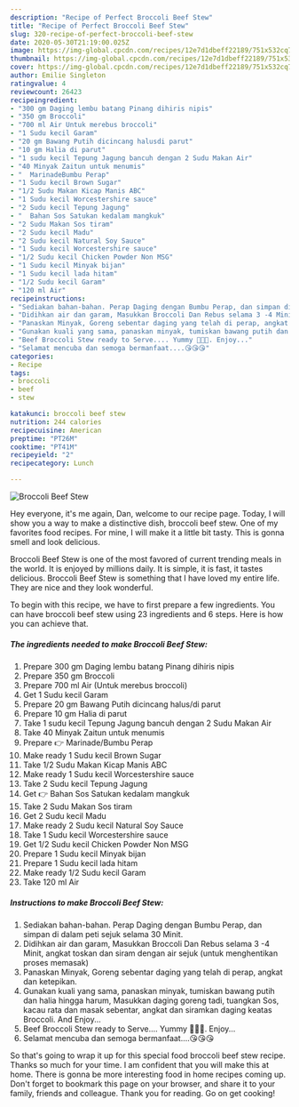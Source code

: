 ```yaml
---
description: "Recipe of Perfect Broccoli Beef Stew"
title: "Recipe of Perfect Broccoli Beef Stew"
slug: 320-recipe-of-perfect-broccoli-beef-stew
date: 2020-05-30T21:19:00.025Z
image: https://img-global.cpcdn.com/recipes/12e7d1dbeff22189/751x532cq70/broccoli-beef-stew-resipi-foto-utama.jpg
thumbnail: https://img-global.cpcdn.com/recipes/12e7d1dbeff22189/751x532cq70/broccoli-beef-stew-resipi-foto-utama.jpg
cover: https://img-global.cpcdn.com/recipes/12e7d1dbeff22189/751x532cq70/broccoli-beef-stew-resipi-foto-utama.jpg
author: Emilie Singleton
ratingvalue: 4
reviewcount: 26423
recipeingredient:
- "300 gm Daging lembu batang Pinang dihiris nipis"
- "350 gm Broccoli"
- "700 ml Air Untuk merebus broccoli"
- "1 Sudu kecil Garam"
- "20 gm Bawang Putih dicincang halusdi parut"
- "10 gm Halia di parut"
- "1 sudu kecil Tepung Jagung bancuh dengan 2 Sudu Makan Air"
- "40 Minyak Zaitun untuk menumis"
- "  MarinadeBumbu Perap"
- "1 Sudu kecil Brown Sugar"
- "1/2 Sudu Makan Kicap Manis ABC"
- "1 Sudu kecil Worcestershire sauce"
- "2 Sudu kecil Tepung Jagung"
- "  Bahan Sos Satukan kedalam mangkuk"
- "2 Sudu Makan Sos tiram"
- "2 Sudu kecil Madu"
- "2 Sudu kecil Natural Soy Sauce"
- "1 Sudu kecil Worcestershire sauce"
- "1/2 Sudu kecil Chicken Powder Non MSG"
- "1 Sudu kecil Minyak bijan"
- "1 Sudu kecil lada hitam"
- "1/2 Sudu kecil Garam"
- "120 ml Air"
recipeinstructions:
- "Sediakan bahan-bahan. Perap Daging dengan Bumbu Perap, dan simpan di dalam peti sejuk selama 30 Minit."
- "Didihkan air dan garam, Masukkan Broccoli Dan Rebus selama 3 -4 Minit, angkat toskan dan siram dengan air sejuk (untuk menghentikan proses memasak)"
- "Panaskan Minyak, Goreng sebentar daging yang telah di perap, angkat dan ketepikan."
- "Gunakan kuali yang sama, panaskan minyak, tumiskan bawang putih dan halia hingga harum, Masukkan daging goreng tadi, tuangkan Sos, kacau rata dan masak sebentar, angkat dan siramkan daging keatas Broccoli. And Enjoy..."
- "Beef Broccoli Stew ready to Serve.... Yummy 🤤🤤🤤. Enjoy..."
- "Selamat mencuba dan semoga bermanfaat....😘😘😘"
categories:
- Recipe
tags:
- broccoli
- beef
- stew

katakunci: broccoli beef stew 
nutrition: 244 calories
recipecuisine: American
preptime: "PT26M"
cooktime: "PT41M"
recipeyield: "2"
recipecategory: Lunch

---
```



![Broccoli Beef Stew](https://img-global.cpcdn.com/recipes/12e7d1dbeff22189/751x532cq70/broccoli-beef-stew-resipi-foto-utama.jpg)

Hey everyone, it's me again, Dan, welcome to our recipe page. Today, I will show you a way to make a distinctive dish, broccoli beef stew. One of my favorites food recipes. For mine, I will make it a little bit tasty. This is gonna smell and look delicious.

Broccoli Beef Stew is one of the most favored of current trending meals in the world. It is enjoyed by millions daily. It is simple, it is fast, it tastes delicious. Broccoli Beef Stew is something that I have loved my entire life. They are nice and they look wonderful.




To begin with this recipe, we have to first prepare a few ingredients. You can have broccoli beef stew using 23 ingredients and 6 steps. Here is how you can achieve that.

<!--inarticleads1-->

##### The ingredients needed to make Broccoli Beef Stew:

1. Prepare 300 gm Daging lembu batang Pinang dihiris nipis
1. Prepare 350 gm Broccoli
1. Prepare 700 ml Air (Untuk merebus broccoli)
1. Get 1 Sudu kecil Garam
1. Prepare 20 gm Bawang Putih dicincang halus/di parut
1. Prepare 10 gm Halia di parut
1. Take 1 sudu kecil Tepung Jagung bancuh dengan 2 Sudu Makan Air
1. Take 40 Minyak Zaitun untuk menumis
1. Prepare  👉 Marinade/Bumbu Perap
1. Make ready 1 Sudu kecil Brown Sugar
1. Take 1/2 Sudu Makan Kicap Manis ABC
1. Make ready 1 Sudu kecil Worcestershire sauce
1. Take 2 Sudu kecil Tepung Jagung
1. Get  👉 Bahan Sos Satukan kedalam mangkuk
1. Take 2 Sudu Makan Sos tiram
1. Get 2 Sudu kecil Madu
1. Make ready 2 Sudu kecil Natural Soy Sauce
1. Take 1 Sudu kecil Worcestershire sauce
1. Get 1/2 Sudu kecil Chicken Powder Non MSG
1. Prepare 1 Sudu kecil Minyak bijan
1. Prepare 1 Sudu kecil lada hitam
1. Make ready 1/2 Sudu kecil Garam
1. Take 120 ml Air




<!--inarticleads2-->

##### Instructions to make Broccoli Beef Stew:

1. Sediakan bahan-bahan. Perap Daging dengan Bumbu Perap, dan simpan di dalam peti sejuk selama 30 Minit.
1. Didihkan air dan garam, Masukkan Broccoli Dan Rebus selama 3 -4 Minit, angkat toskan dan siram dengan air sejuk (untuk menghentikan proses memasak)
1. Panaskan Minyak, Goreng sebentar daging yang telah di perap, angkat dan ketepikan.
1. Gunakan kuali yang sama, panaskan minyak, tumiskan bawang putih dan halia hingga harum, Masukkan daging goreng tadi, tuangkan Sos, kacau rata dan masak sebentar, angkat dan siramkan daging keatas Broccoli. And Enjoy...
1. Beef Broccoli Stew ready to Serve.... Yummy 🤤🤤🤤. Enjoy...
1. Selamat mencuba dan semoga bermanfaat....😘😘😘




So that's going to wrap it up for this special food broccoli beef stew recipe. Thanks so much for your time. I am confident that you will make this at home. There is gonna be more interesting food in home recipes coming up. Don't forget to bookmark this page on your browser, and share it to your family, friends and colleague. Thank you for reading. Go on get cooking!
